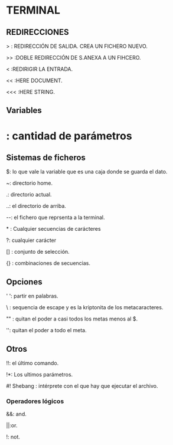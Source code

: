 # TERMINAL

## REDIRECCIONES

&GT; : REDIRECCIÓN DE SALIDA. CREA UN FICHERO NUEVO.

&GT;&GT; :DOBLE REDIRECCIÓN DE S.ANEXA A UN FIHCERO.

&lt; :REDIRIGIR LA ENTRADA.

&lt;&lt; :HERE DOCUMENT.

&lt;&lt;&lt; :HERE STRING.

## Variables

# : cantidad de parámetros

## Sistemas de ficheros

$: lo que vale la variable que es una caja donde se guarda el dato.

~: directorio home.

.: directorio actual.

..: el directorio de arriba.

--: el fichero que reprsenta a la terminal.

\* : Cualquier secuencias de carácteres

?: cualquier carácter

[] : conjunto de selección.

{} : combinaciones de secuencias.

## Opciones

' ': partir en palabras.

\\ : sequencia de escape y es la kriptonita de los metacaracteres.

"" : quitan el poder a casi todos los metas menos al $.	

'': quitan el poder a todo el meta.

## Otros

!!: el último comando.

!\*: Los ultimos parámetros.

\#! Shebang : intérprete con el que hay que ejecutar el archivo.

### Operadores lógicos

&&: and.

||:or.

!: not.
